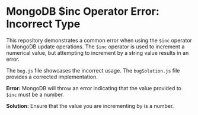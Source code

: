 # MongoDB $inc Operator Error: Incorrect Type
This repository demonstrates a common error when using the `$inc` operator in MongoDB update operations.  The `$inc` operator is used to increment a numerical value, but attempting to increment by a string value results in an error.

The `bug.js` file showcases the incorrect usage. The `bugSolution.js` file provides a corrected implementation.

**Error:**
MongoDB will throw an error indicating that the value provided to `$inc` must be a number. 

**Solution:**
Ensure that the value you are incrementing by is a number.